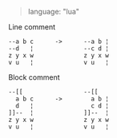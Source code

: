 > language: "lua"

Line comment

    --a b c      ->      --a b ¦
    --d   ¦              --c d ¦
    z y x w              z y x w
    v u   ¦              v u   ¦

Block comment

    --[[                 --[[
      a b c      ->        a b ¦
      d   ¦                c d ¦
    ]]--  ¦              ]]--  ¦
    z y x w              z y x w
    v u   ¦              v u   ¦
